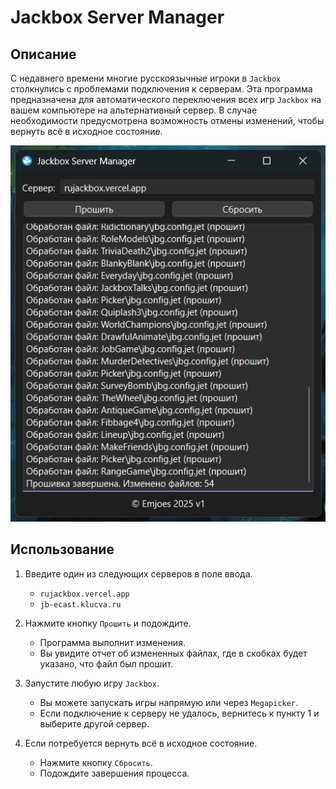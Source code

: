 # Jackbox Server Manager

## Описание

С недавнего времени многие русскоязычные игроки в `Jackbox` столкнулись с проблемами подключения к серверам. Эта программа предназначена для автоматического переключения всех игр `Jackbox` на вашем компьютере на альтернативный сервер. В случае необходимости предусмотрена возможность отмены изменений, чтобы вернуть всё в исходное состояние.

![Jackbox Server Manager](docs/screenshots/screenshot1.png)

## Использование

1. Введите один из следующих серверов в поле ввода.

   - `rujackbox.vercel.app`
   - `jb-ecast.klucva.ru`

3. Нажмите кнопку `Прошить` и подождите.

   - Программа выполнит изменения.
   - Вы увидите отчет об измененных файлах, где в скобках будет указано, что файл был прошит.

5. Запустите любую игру `Jackbox`.

   - Вы можете запускать игры напрямую или через `Megapicker`.
   - Если подключение к серверу не удалось, вернитесь к пункту 1 и выберите другой сервер.

4. Если потребуется вернуть всё в исходное состояние.

   - Нажмите кнопку `Сбросить`.
   - Подождите завершения процесса.
